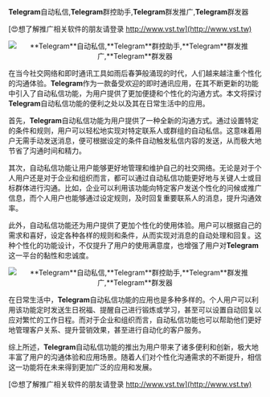 **Telegram**自动私信,**Telegram**群控助手,**Telegram**群发推广,**Telegram**群发器

[😍想了解推广相关软件的朋友请登录 http://www.vst.tw](http://www.vst.tw)

 <center><img src="https://vst.tw/MP4/tuiguang/png/7.png" alt="**Telegram**自动私信,**Telegram**群控助手,**Telegram**群发推广,**Telegram**群发器"></center>

在当今社交网络和即时通讯工具如雨后春笋般涌现的时代，人们越来越注重个性化的沟通体验。**Telegram**作为一款备受欢迎的即时通讯应用，在其不断更新的功能中引入了自动私信功能，为用户提供了更加便捷和个性化的沟通方式。本文将探讨**Telegram**自动私信功能的便利之处以及其在日常生活中的应用。

首先，**Telegram**自动私信功能为用户提供了一种全新的沟通方式。通过设置特定的条件和规则，用户可以轻松地实现对特定联系人或群组的自动私信。这意味着用户无需手动发送消息，便可根据设定的条件自动触发私信内容的发送，从而极大地节省了沟通时间和精力。

其次，自动私信功能让用户能够更好地管理和维护自己的社交网络。无论是对于个人用户还是对于企业和组织而言，都可以通过自动私信功能更好地与关键人士或目标群体进行沟通。比如，企业可以利用该功能向特定客户发送个性化的问候或推广信息，而个人用户也能够通过设定规则，及时回复重要联系人的消息，提升沟通效率。

此外，自动私信功能还为用户提供了更加个性化的使用体验。用户可以根据自己的需求和喜好，设定各种各样的规则和条件，从而实现对消息的自动处理和回复。这种个性化的功能设计，不仅提升了用户的使用满意度，也增强了用户对**Telegram**这一平台的黏性和忠诚度。

 <center><img src="https://vst.tw/MP4/tuiguang/png/0.png" alt="**Telegram**自动私信,**Telegram**群控助手,**Telegram**群发推广,**Telegram**群发器"></center>

在日常生活中，**Telegram**自动私信功能的应用也是多种多样的。个人用户可以利用该功能定时发送生日祝福、提醒自己进行锻炼或学习，甚至可以设置自动回复以应对繁忙的工作日程。而对于企业和组织而言，自动私信功能也可以帮助他们更好地管理客户关系、提升营销效果，甚至进行自动化的客户服务。

综上所述，**Telegram**自动私信功能的推出为用户带来了诸多便利和创新，极大地丰富了用户的沟通体验和应用场景。随着人们对个性化沟通需求的不断提升，相信这一功能将在未来得到更加广泛的应用和发展。

[😍想了解推广相关软件的朋友请登录 http://www.vst.tw](http://www.vst.tw)



